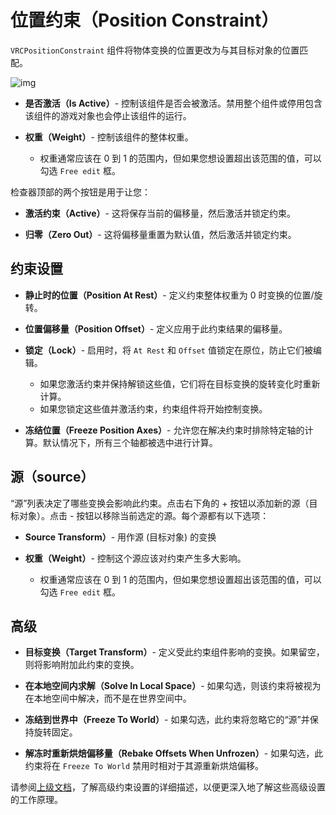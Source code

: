 # 位置约束（Position Constraint）

`VRCPositionConstraint` 组件将物体变换的位置更改为与其目标对象的位置匹配。

![img](https://cn-nb1.rains3.com/docs-image/controls/vrc-position-constraint-1.png)

- **是否激活（Is Active）**- 控制该组件是否会被激活。禁用整个组件或停用包含该组件的游戏对象也会停止该组件的运行。

- **权重（Weight）**- 控制该组件的整体权重。
  - 权重通常应该在 0 到 1 的范围内，但如果您想设置超出该范围的值，可以勾选 `Free edit` 框。

检查器顶部的两个按钮是用于让您：

- **激活约束（Active）**- 这将保存当前的偏移量，然后激活并锁定约束。

- **归零（Zero Out）**- 这将偏移量重置为默认值，然后激活并锁定约束。

## 约束设置

- **静止时的位置（Position At Rest）**- 定义约束整体权重为 0 时变换的位置/旋转。

- **位置偏移量（Position Offset）**- 定义应用于此约束结果的偏移量。
  
- **锁定（Lock）**- 启用时，将 `At Rest` 和 `Offset` 值锁定在原位，防止它们被编辑。

  - 如果您激活约束并保持解锁这些值，它们将在目标变换的旋转变化时重新计算。
  - 如果您锁定这些值并激活约束，约束组件将开始控制变换。

- **冻结位置（Freeze Position Axes）**- 允许您在解决约束时排除特定轴的计算。默认情况下，所有三个轴都被选中进行计算。

## 源（source）

“源”列表决定了哪些变换会影响此约束。点击右下角的 + 按钮以添加新的源（目标对象）。点击 - 按钮以移除当前选定的源。每个源都有以下选项：

- **Source Transform）**- 用作源 (目标对象) 的变换
- **权重（Weight）**- 控制这个源应该对约束产生多大影响。

  - 权重通常应该在 0 到 1 的范围内，但如果您想设置超出该范围的值，可以勾选 `Free edit` 框。

## 高级

- **目标变换（Target Transform）**- 定义受此约束组件影响的变换。如果留空，则将影响附加此约束的变换。

- **在本地空间内求解（Solve In Local Space）**- 如果勾选，则该约束将被视为在本地空间中解决，而不是在世界空间中。

- **冻结到世界中（Freeze To World）**- 如果勾选，此约束将忽略它的“源”并保持旋转固定。

- **解冻时重新烘焙偏移量（Rebake Offsets When Unfrozen）**- 如果勾选，此约束将在 `Freeze To World` 禁用时相对于其源重新烘焙偏移。
  
请参阅[上级文档](./constraints#高级约束设置)，了解高级约束设置的详细描述，以便更深入地了解这些高级设置的工作原理。